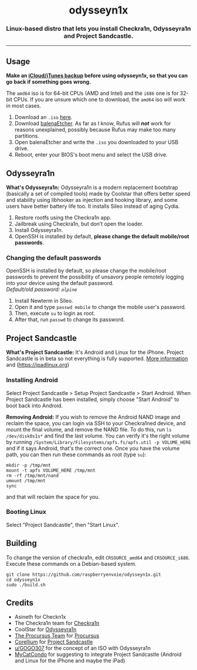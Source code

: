 <h1 align="center">odysseyn1x</h1>
<h3 align="center">Linux-based distro that lets you install Checkra1n, Odysseyra1n and Project Sandcastle.</h3>

-------

## Usage

**Make an [iCloud/iTunes backup](https://support.apple.com/en-us/HT203977) before using odysseyn1x, so that you can go back if something goes wrong.**

The `amd64` iso is for 64-bit CPUs (AMD and Intel) and the `i686` one is for 32-bit CPUs.
If you are unsure which one to download, the `amd64` iso will work in most cases.

1. Download an `.iso` [here](https://github.com/raspberryenvoie/odysseyn1x/releases).
2. Download [balenaEtcher](https://www.balena.io/etcher/). As far as I know, Rufus will ***not*** work for reasons unexplained, possibly because Rufus may make too many partitions.
3. Open balenaEtcher and write the `.iso` you downloaded to your USB drive.
4. Reboot, enter your BIOS's boot menu and select the USB drive.

## Odysseyra1n
**What's Odysseyra1n:** Odysseyra1n is a modern replacement bootstrap (basically a set of compiled tools) made by Coolstar that offers better speed and stability using libhooker as injection and hooking library, and some users have better battery life too. It installs Sileo instead of aging Cydia.

1. Restore rootfs using the Checkra1n app.
2. Jailbreak using Checkra1n, but don’t open the loader.
3. Install Odysseyra1n.
4. OpenSSH is installed by default, **please change the default mobile/root passwords**.

### Changing the default passwords

OpenSSH is installed by default, so please change the mobile/root passwords to prevent the possibility of unsavory people remotely logging into your device using the default password.\
*Default/old password: `alpine`*

1. Install Newterm in Sileo.
2. Open it and type `passwd mobile` to change the mobile user's password.
3. Then, execute `su` to login as root.
4. After that, run `passwd` to change its password.

## Project Sandcastle
**What's Project Sandcastle:** It's Android and Linux for the iPhone. Project Sandcastle is in beta so not everything is fully supported. [More information](https://projectsandcastle.org) and (https://ipadlinux.org)
### Installing Android
Select Project Sandcastle > Setup Project Sandcastle > Start Android.
When Project Sandcastle has been installed, simply choose "Start Android" to boot back into Android.

**Removing Android:**
If you wish to remove the Android NAND image and reclaim the space, you can login via SSH to your Checkra1ned device, and mount the final volume, and remove the NAND file. To do this, run `ls /dev/disk0s1s*` and find the last volume. You can verify it's the right volume by running `/System/Library/Filesystems/apfs.fs/apfs.util -p VOLUME_HERE` and if it says Android, that's the correct one. Once you have the volume path, you can then run these commands as root (type `su`):
```
mkdir -p /tmp/mnt
mount -t apfs VOLUME_HERE /tmp/mnt
rm -rf /tmp/mnt/nand
umount /tmp/mnt
sync
```
and that will reclaim the space for you.

### Booting Linux
Select "Project Sandcastle", then "Start Linux".

## Building

To change the version of checkra1n, edit `CRSOURCE_amd64` and `CRSOURCE_i686`.\
Execute these commands on a Debian-based system.
```
git clone https://github.com/raspberryenvoie/odysseyn1x.git
cd odysseyn1x
sudo ./build.sh
```
## Credits
- Asineth for Checkn1x
- The Checkra1n team for [Checkra1n](https://checkra.in)
- CoolStar for [Odysseyra1n](https://github.com/coolstar/Odyssey-bootstrap)
- [The Procursus Team](https://github.com/ProcursusTeam/) for [Procursus](https://github.com/ProcursusTeam/Procursus)
- [Corellium](https://github.com/corellium) for [Project Sandcastle](https://projectsandcastle.org)
- [u/GOGO307](https://www.reddit.com/user/GOGO307/) for the concept of an ISO with Odysseyra1n
- [MyCatCondo](https://github.com/MyCatCondo) for suggesting to integrate Project Sandcastle (Android and Linux for the iPhone and maybe the iPad)

